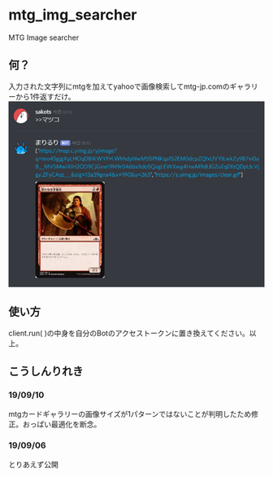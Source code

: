 # mtg_img_searcher
MTG Image searcher

## 何？
入力された文字列にmtgを加えてyahooで画像検索してmtg-jp.comのギャラリーから1件返すだけ。
![おっぱい](https://github.com/sakots/mtg_img_searcher/blob/master/image.png "サンプル")

## 使い方
client.run( )の中身を自分のBotのアクセストークンに置き換えてください。以上。

## こうしんりれき
### 19/09/10
mtgカードギャラリーの画像サイズが1パターンではないことが判明したため修正。おっぱい最適化を断念。
### 19/09/06
とりあえず公開